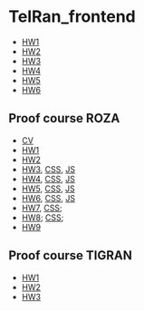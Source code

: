 # TelRan_frontend
- [HW1](https://viktarprof.github.io/TelRan_frontend/Frontend/HomeWork/Hayk/HW1)
- [HW2](https://viktarprof.github.io/TelRan_frontend/Frontend/HomeWork/Hayk/HW2)
- [HW3](https://viktarprof.github.io/TelRan_frontend/Frontend/HomeWork/Hayk/HW3)
- [HW4](https://viktarprof.github.io/TelRan_frontend/Frontend/HomeWork/Hayk/HW4)
- [HW5](https://viktarprof.github.io/TelRan_frontend/Frontend/HomeWork/Hayk/HW5)
- [HW6](https://viktarprof.github.io/TelRan_frontend/Frontend/HomeWork/Hayk/HW6/script)

## Proof course ROZA
- [CV](https://viktarprof.github.io/TelRan_frontend/Frontend/HomeWork/Roza/MySV)
- [HW1](https://viktarprof.github.io/TelRan_frontend/Frontend/HomeWork/Roza/HW1(таблица))
- [HW2](https://viktarprof.github.io/TelRan_frontend/Frontend/HomeWork/Roza/HW2(смена%20картинок%20при%20нажатии)/Script)
- [HW3](https://viktarprof.github.io/TelRan_frontend/Frontend/HomeWork/Roza/HW3(клавиатура)/index.html), [CSS](https://viktarprof.github.io/TelRan_frontend/Frontend/HomeWork/Roza/HW3(клавиатура)/style/style.css), [JS](https://viktarprof.github.io/TelRan_frontend/Frontend/HomeWork/Roza/HW3(клавиатура)/Script/script.js)
- [HW4](https://viktarprof.github.io/TelRan_frontend/Frontend/HomeWork/Roza/HW4(форма)/index.html), [CSS](https://viktarprof.github.io/TelRan_frontend/Frontend/HomeWork/Roza/HW4(форма)/style/style.css), [JS](https://viktarprof.github.io/TelRan_frontend/Frontend/HomeWork/Roza/HW4(форма)/script/script.js)
- [HW5](https://viktarprof.github.io/TelRan_frontend/Frontend/HomeWork/Roza/HW5(слайдер)/index.html), [CSS](https://viktarprof.github.io/TelRan_frontend/Frontend/HomeWork/Roza/HW5(слайдер)/style/style.css), [JS](https://viktarprof.github.io/TelRan_frontend/Frontend/HomeWork/Roza/HW5(слайдер)/script/script.js)
- [HW6](https://viktarprof.github.io/TelRan_frontend/Frontend/HomeWork/Roza/HW6(игра%20Камень%20ножницы%20бумага%20)/index.html), [CSS](https://viktarprof.github.io/TelRan_frontend/Frontend/HomeWork/Roza/HW6(игра%20Камень%20ножницы%20бумага%20)/style/style.css), [JS](https://viktarprof.github.io/TelRan_frontend/Frontend/HomeWork/Roza/HW6(игра%20Камень%20ножницы%20бумага%20)/script/script.js)
- [HW7](https://viktarprof.github.io/TelRan_frontend/Frontend/HomeWork/Roza/HW7(GRID)/index.html), [CSS](https://viktarprof.github.io/TelRan_frontend/Frontend/HomeWork/Roza/HW7(GRID)/style/style.css);
- [HW8](https://viktarprof.github.io/TelRan_frontend/Frontend/HomeWork/Roza/HW8(верстка%20и%20медиа%20запрос)/index.html); [CSS](https://viktarprof.github.io/TelRan_frontend/Frontend/HomeWork/Roza/HW8(верстка%20и%20медиа%20запрос)/style/style.css);
- [HW9](https://viktarprof.github.io/TelRan_frontend/Frontend/HomeWork/Roza/HW9(методы%20массива)/script/script.js)

## Proof course TIGRAN
- [HW1](https://viktarprof.github.io/TelRan_frontend/Frontend/HomeWork/Tigran/HW1(метод%20string)/script/script.js)
- [HW2](https://viktarprof.github.io/TelRan_frontend/Frontend/HomeWork/Tigran/HW2(DATE)/script/script.js)
- [HW3](https://viktarprof.github.io/TelRan_frontend/Frontend/HomeWork/Tigran/HW3(ООП%,%Шаблонизация)/script/script.js)
